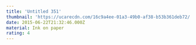 ```yaml
---
title: 'Untitled 351'
thumbnail: 'https://ucarecdn.com/16c9a4ee-01a3-49b0-af38-b53b361deb72/'
date: 2015-06-22T21:32:46.000Z
material: Ink on paper
rating: 4
---
```

